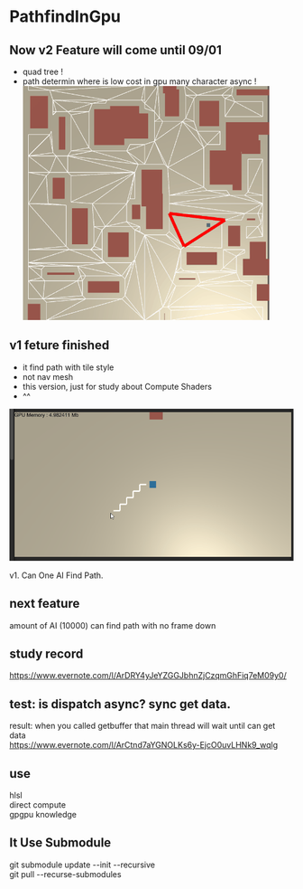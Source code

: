 # PathfindInGpu

## Now v2 Feature will come until 09/01
- quad tree ! 
- path determin where is low cost in gpu many character async !   
![](pathfindInGPU_QuadTree.gif)


## v1 feture finished  
- it find path with tile style 
- not nav mesh
- this version, just for study about Compute Shaders
- ^^

![](pathfindInGPU.gif)

v1. Can One AI Find Path.

## next feature
amount of AI (10000) can find path with no frame down

## study record   
https://www.evernote.com/l/ArDRY4yJeYZGGJbhnZjCzqmGhFiq7eM09y0/  

## test: is dispatch async? sync get data. 
result: when you called getbuffer that main thread will wait until can get data  
https://www.evernote.com/l/ArCtnd7aYGNOLKs6y-EjcO0uvLHNk9_wqlg  



## use
hlsl  
direct compute  
gpgpu knowledge  


## It Use Submodule  
git submodule update --init --recursive  
git pull --recurse-submodules
